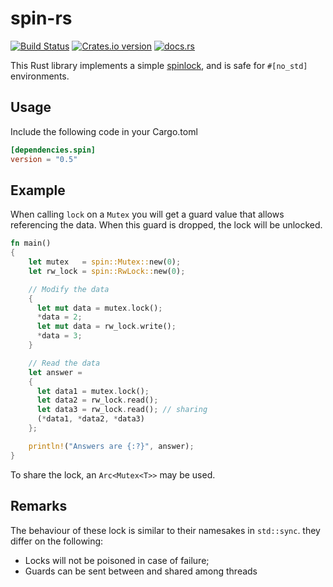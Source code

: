 spin-rs
===========

[![Build Status](https://travis-ci.org/mvdnes/spin-rs.svg)](https://travis-ci.org/mvdnes/spin-rs)
[![Crates.io version](https://img.shields.io/crates/v/spin.svg)](https://crates.io/crates/spin)
[![docs.rs](https://docs.rs/spin/badge.svg)](https://docs.rs/spin/)

This Rust library implements a simple
[spinlock](https://en.wikipedia.org/wiki/Spinlock), and is safe for `#[no_std]` environments.

Usage
-----

Include the following code in your Cargo.toml

```toml
[dependencies.spin]
version = "0.5"
```

Example
-------

When calling `lock` on a `Mutex` you will get a guard value that allows
referencing the data. When this guard is dropped, the lock will be unlocked.

```rust
fn main()
{
    let mutex   = spin::Mutex::new(0);
    let rw_lock = spin::RwLock::new(0);

    // Modify the data
    {
      let mut data = mutex.lock();
      *data = 2;
      let mut data = rw_lock.write();
      *data = 3;
    }

    // Read the data
    let answer =
    {
      let data1 = mutex.lock();
      let data2 = rw_lock.read();
      let data3 = rw_lock.read(); // sharing
      (*data1, *data2, *data3)
    };

    println!("Answers are {:?}", answer);
}
```

To share the lock, an `Arc<Mutex<T>>` may be used.

Remarks
-------

The behaviour of these lock is similar to their namesakes in `std::sync`. they
differ on the following:

- Locks will not be poisoned in case of failure;
- Guards can be sent between and shared among threads
